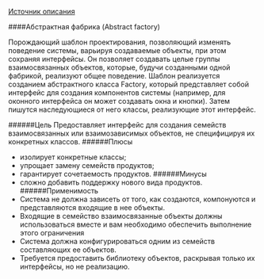 [Источник описания][source]

####Абстрактная фабрика (Abstract factory) 

 Порождающий шаблон проектирования, позволяющий изменять поведение системы, варьируя создаваемые объекты, при этом сохраняя интерфейсы. Он позволяет создавать целые группы взаимосвязанных объектов, которые, будучи созданными одной фабрикой, реализуют общее поведение. Шаблон реализуется созданием абстрактного класса Factory, который представляет собой интерфейс для создания компонентов системы (например, для оконного интерфейса он может создавать окна и кнопки). Затем пишутся наследующиеся от него классы, реализующие этот интерфейс.

######Цель
Предоставляет интерфейс для создания семейств взаимосвязанных или взаимозависимых объектов, не специфицируя их конкретных классов.
######Плюсы
*	изолирует конкретные классы;
*	упрощает замену семейств продуктов;
*	гарантирует сочетаемость продуктов.
######Минусы
*	сложно добавить поддержку нового вида продуктов.
######Применимость
*	Система не должна зависеть от того, как создаются, компонуются и представляются входящие в нее объекты.
*	Входящие в семейство взаимосвязанные объекты должны использоваться вместе и вам необходимо обеспечить выполнение этого ограничения
*	Система должна конфигурироваться одним из семейств составляющих ее объектов.
*	Требуется предоставить библиотеку объектов, раскрывая только их интерфейсы, но не реализацию.


[source]: http://ru.wikipedia.org/wiki/%D0%90%D0%B1%D1%81%D1%82%D1%80%D0%B0%D0%BA%D1%82%D0%BD%D0%B0%D1%8F_%D1%84%D0%B0%D0%B1%D1%80%D0%B8%D0%BA%D0%B0_(%D1%88%D0%B0%D0%B1%D0%BB%D0%BE%D0%BD_%D0%BF%D1%80%D0%BE%D0%B5%D0%BA%D1%82%D0%B8%D1%80%D0%BE%D0%B2%D0%B0%D0%BD%D0%B8%D1%8F)#.D0.9F.D1.80.D0.B8.D0.BC.D0.B5.D1.80_Ruby